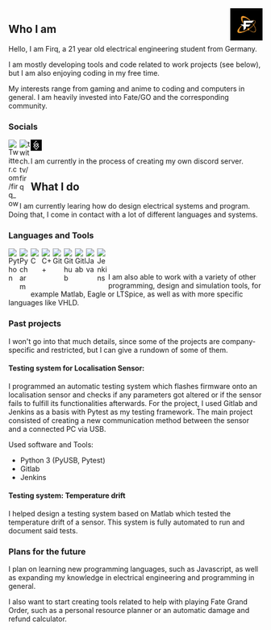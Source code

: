 <img alt="Firq Profile Picture" src="https://github.com/Firq-ow/Firq/raw/main/files/dark_pfp.png" align="right" width="64" height="64">

## Who I am

Hello, I am Firq, a 21 year old electrical engineering student from Germany. 

I am mostly developing tools and code related to work projects (see below), but I am also enjoying coding in my free time.

My interests range from gaming and anime to coding and computers in general. I am heavily invested into Fate/GO and the corresponding community.

### Socials

[<img align="left" title="Twitter" alt="Twitter.com/firq_ow" width="22px" src="https://cdn.jsdelivr.net/npm/simple-icons@6.4.0/icons/twitter.svg" />][twitter]

[<img align="left" title="Twitch" alt="twitch.tv/firq" width="22px" src="https://cdn.jsdelivr.net/npm/simple-icons@6.4.0/icons/twitch.svg" />][twitch]

[<img align="left" title="Rayshift.io" alt="Rayshift.io" width="22px" src="https://github.com/Firq-ow/Firq/raw/main/files/rayshift_icon.png" />][rayshift]

<br>
</br>
I am currently in the process of creating my own discord server.

## What I do

I am currently learing how do design electrical systems and program. Doing that, I come in contact with a lot of different languages and systems.

### Languages and Tools
[<img align="left" title="Python" alt="Python" width="22px" src="https://cdn.jsdelivr.net/npm/simple-icons@6.4.0/icons/python.svg" />][python]
[<img align="left" title="Pycharm" alt="Pycharm" width="22px" src="https://cdn.jsdelivr.net/npm/simple-icons@6.4.0/icons/pycharm.svg" />][pycharm]
[<img align="left" title="C" alt="C" width="22px" src="https://cdn.jsdelivr.net/npm/simple-icons@6.4.0/icons/c.svg" />][c]
[<img align="left" title="C++" alt="C++" width="22px" src="https://cdn.jsdelivr.net/npm/simple-icons@6.4.0/icons/cplusplus.svg" />][cpp]
[<img align="left" title="Git" alt="Git" width="22px" src="https://cdn.jsdelivr.net/npm/simple-icons@6.4.0/icons/git.svg" />][git]
[<img align="left" title="Github" alt="Github" width="22px" src="https://cdn.jsdelivr.net/npm/simple-icons@6.4.0/icons/github.svg" />][github]
[<img align="left" title="Gitlab" alt="Gitlab" width="22px" src="https://cdn.jsdelivr.net/npm/simple-icons@6.4.0/icons/gitlab.svg" />][gitlab]
[<img align="left" title="Java" alt="Java" width="22px" src="https://cdn.jsdelivr.net/npm/simple-icons@6.4.0/icons/java.svg" />][java]
[<img align="left" title="Jenkins" alt="Jenkins" width="22px" src="https://cdn.jsdelivr.net/npm/simple-icons@6.4.0/icons/jenkins.svg" />][jenkins]

<br>
</br>

I am also able to work with a variety of other programming, design and simulation tools, for example Matlab, Eagle or LTSpice, as well as with more specific languages like VHLD.

### Past projects

I won't go into that much details, since some of the projects are company-specific and restricted, but I can give a rundown of some of them.

#### Testing system for Localisation Sensor:

I programmed an automatic testing system which flashes firmware onto an localisation sensor and checks if any parameters got altered or if the sensor fails to fulfill its functionalities afterwards. For the project, I used Gitlab and Jenkins as a basis with Pytest as my testing framework. The main project consisted of creating a new communication method between the sensor and a connected PC via USB.

Used software and Tools:
- Python 3 (PyUSB, Pytest)
- Gitlab
- Jenkins

#### Testing system: Temperature drift

I helped design a testing system based on Matlab which tested the temperature drift of a sensor. This system is fully automated to run and document said tests.

### Plans for the future

I plan on learning new programming languages, such as Javascript, as well as expanding my knowledge in electrical engineering and programming in general.

I also want to start creating tools related to help with playing Fate Grand Order, such as a personal resource planner or an automatic damage and refund calculator.


[twitter]: https://www.twitter.com/firq_ow
[rayshift]: https://www.rayshift.io/na/firq
[twitch]: https://www.twitch.tv/firq
[github]: https://github.com/Firq-ow
[pycharm]: https://www.jetbrains.com/pycharm/
[python]: https://www.python.org/
[java]: https://www.java.com/en/
[c]: https://www.iso.org/standard/74528.html
[cpp]: https://isocpp.org/
[git]: https://git-scm.com/
[gitlab]: https://about.gitlab.com/
[jenkins]: https://www.jenkins.io/
